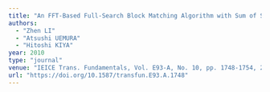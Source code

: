 ```yaml
---
title: "An FFT-Based Full-Search Block Matching Algorithm with Sum of Squared Differences Criterion"
authors:
  - "Zhen LI"
  - "Atsushi UEMURA"
  - "Hitoshi KIYA"
year: 2010
type: "journal"
venue: "IEICE Trans. Fundamentals, Vol. E93-A, No. 10, pp. 1748-1754, 2010-10-01."
url: "https://doi.org/10.1587/transfun.E93.A.1748"
---
```

